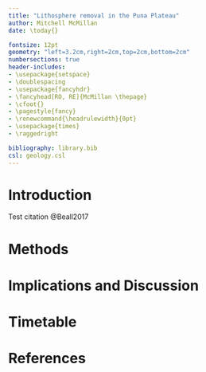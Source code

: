 ```yaml
---
title: "Lithosphere removal in the Puna Plateau"
author: Mitchell McMillan
date: \today{}

fontsize: 12pt
geometry: "left=3.2cm,right=2cm,top=2cm,bottom=2cm"
numbersections: true
header-includes:
- \usepackage{setspace}
- \doublespacing
- \usepackage{fancyhdr}
- \fancyhead[RO, RE]{McMillan \thepage}
- \cfoot{}
- \pagestyle{fancy}
- \renewcommand{\headrulewidth}{0pt}
- \usepackage{times}
- \raggedright

bibliography: library.bib
csl: geology.csl
---
```



# Introduction

Test citation @Beall2017

# Methods

# Implications and Discussion

# Timetable

# References

